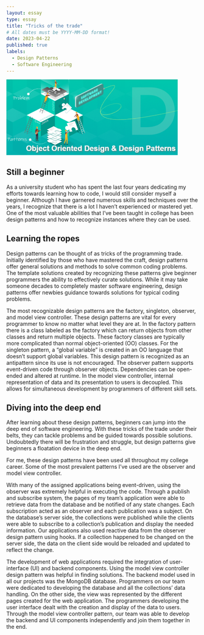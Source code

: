 ```yaml
---
layout: essay
type: essay
title: "Tricks of the trade"
# All dates must be YYYY-MM-DD format!
date: 2023-04-22
published: true
labels:
  - Design Patterns
  - Software Engineering
---
```


<div class="text-center p-4">
  <img width="450px" src="../img/design-patterns.png" class="img-thumbnail" >
</div>

## Still a beginner
As a university student who has spent the last four years dedicating my efforts towards learning how to code, I would still consider myself a beginner. Although I have garnered numerous skills and techniques over the years, I recognize that there is a lot I haven’t experienced or mastered yet. One of the most valuable abilities that I’ve been taught in college has been design patterns and how to recognize instances where they can be used.

## Learning the ropes
Design patterns can be thought of as tricks of the programming trade. Initially identified by those who have mastered the craft, design patterns offer general solutions and methods to solve common coding problems. The template solutions created by recognizing these patterns give beginner programmers the ability to effectively curate solutions. While it may take someone decades to completely master software engineering, design patterns offer newbies guidance towards solutions for typical coding problems. 

The most recognizable design patterns are the factory, singleton, observer, and model view controller. These design patterns are vital for every programmer to know no matter what level they are at. In the factory pattern there is a class labeled as the factory which can return objects from other classes and return multiple objects. These factory classes are typically more complicated than normal object-oriented (OO) classes. For the singleton pattern, a “global variable” is created in an OO language that doesn’t support global variables. This design pattern is recognized as an antipattern since its use is not encouraged. The observer pattern supports event-driven code through observer objects. Dependencies can be open-ended and altered at runtime. In the model view controller, internal representation of data and its presentation to users is decoupled. This allows for simultaneous development by programmers of different skill sets.

## Diving into the deep end
After learning about these design patterns, beginners can jump into the deep end of software engineering. With these tricks of the trade under their belts, they can tackle problems and be guided towards possible solutions. Undoubtedly there will be frustration and struggle, but design patterns give beginners a floatation device in the deep end.

For me, these design patterns have been used all throughout my college career. Some of the most prevalent patterns I’ve used are the observer and model view controller. 

With many of the assigned applications being event-driven, using the observer was extremely helpful in executing the code. Through a publish and subscribe system, the pages of my team’s application were able to retrieve data from the database and be notified of any state changes. Each subscription acted as an observer and each publication was a subject. On the database’s server side, the collections were published while the clients were able to subscribe to a collection’s publication and display the needed information. Our applications also used reactive data from the observer design pattern using hooks. If a collection happened to be changed on the server side, the data on the client side would be reloaded and updated to reflect the change. 

The development of web applications required the integration of user-interface (UI) and backend components. Using the model view controller design pattern was helpful in finding solutions. The backend model used in all our projects was the MongoDB database. Programmers on our team were dedicated to developing the database and all the collections’ data handling. On the other side, the view was represented by the different pages created for the web application. The programmers developing the user interface dealt with the creation and display of the data to users. Through the model view controller pattern, our team was able to develop the backend and UI components independently and join them together in the end.
